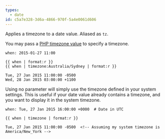 ```yaml
---
types:
  - date
id: c5a7e328-3d6a-4866-970f-5a4e0061d606
---
```

Applies a timezone to a date value. Aliased as `tz`.

You may pass a [PHP timezone value](http://php.net/manual/en/timezones.php) to specify a timezone.

```.language-yaml
when: 2015-01-27 11:00
```

```
{{ when | format:r }}
{{ when | timezone:Australia/Sydney | format:r }}
```

```.language-output
Tue, 27 Jan 2015 11:00:00 -0500
Wed, 28 Jan 2015 03:00:00 +1100
```

Using no parameter will simply use the timezone defined in your system settings. This is useful if your date value
already contains a timezone, and you want to display it in the system timezone.

```.language-yaml
when: Tue, 27 Jan 2015 16:00:00 +0000  # Date in UTC
```

```
{{ when | timezone | format:r }}
```

```.language-output
Tue, 27 Jan 2015 11:00:00 -0500  <!-- Assuming my system timezone is America/New_York -->
```
